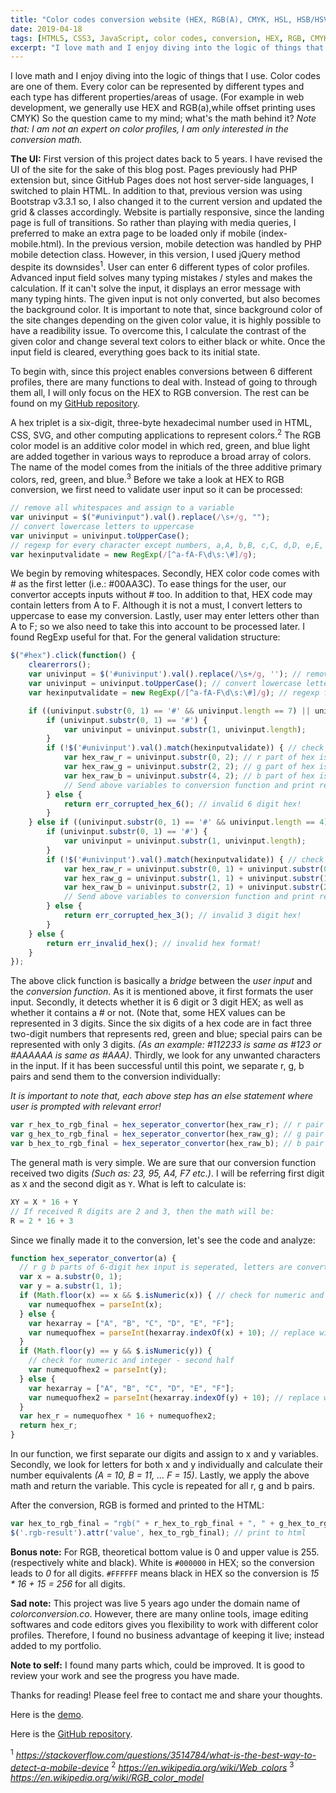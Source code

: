 ```yaml
---
title: "Color codes conversion website (HEX, RGB(A), CMYK, HSL, HSB/HSV)"
date: 2019-04-18
tags: [HTML5, CSS3, JavaScript, color codes, conversion, HEX, RGB, CMYK]
excerpt: "I love math and I enjoy diving into the logic of things that I use. Color codes are one of them. Every color can be represented by different types and each type has different properties/areas of usage."
---
```


I love math and I enjoy diving into the logic of things that I use. Color codes are one of them. Every color can be represented by different types and each type has different properties/areas of usage. (For example in web development, we generally use HEX and RGB(a),while offset printing uses CMYK) So the question came to my mind; what's the math behind it? _Note that: I am not an expert on color profiles, I am only interested in the conversion math._

**The UI:**
First version of this project dates back to 5 years. I have revised the UI of the site for the sake of this blog post. Pages previously had PHP extension but, since GitHub Pages does not host server-side languages, I switched to plain HTML. In addition to that, previous version was using Bootstrap v3.3.1 so, I also changed it to the current version and updated the grid & classes accordingly. Website is partially responsive, since the landing page is full of transitions. So rather than playing with media queries, I preferred to make an extra page to be loaded only if mobile (index-mobile.html). In the previous version, mobile detection was handled by PHP mobile detection class. However, in this version, I used jQuery method despite its downsides<sup>1</sup>. User can enter 6 different types of color profiles. Advanced input field solves many typing mistakes / styles and makes the calculation. If it can't solve the input, it displays an error message with many typing hints. The given input is not only converted, but also becomes the background color. It is important to note that, since background color of the site changes depending on the given color value, it is highly possible to have a readibility issue. To overcome this, I calculate the contrast of the given color and change several text colors to either black or white. Once the input field is cleared, everything goes back to its initial state.

To begin with, since this project enables conversions between 6 different profiles, there are many functions to deal with. Instead of going to through them all, I will only focus on the HEX to RGB conversion. The rest can be found on my [GitHub repository](https://github.com/alitursucular/color-codes-conversion-website-demo).

A hex triplet is a six-digit, three-byte hexadecimal number used in HTML, CSS, SVG, and other computing applications to represent colors.<sup>2</sup> The RGB color model is an additive color model in which red, green, and blue light are added together in various ways to reproduce a broad array of colors. The name of the model comes from the initials of the three additive primary colors, red, green, and blue.<sup>3</sup> Before we take a look at HEX to RGB conversion, we first need to validate user input so it can be processed:

```javascript
// remove all whitespaces and assign to a variable
var univinput = $("#univinput").val().replace(/\s+/g, "");
// convert lowercase letters to uppercase
var univinput = univinput.toUpperCase();
// regexp for every character except numbers, a,A, b,B, c,C, d,D, e,E, f,F and #
var hexinputvalidate = new RegExp(/[^a-fA-F\d\s:\#]/g);
```

We begin by removing whitespaces. Secondly, HEX color code comes with # as the first letter (i.e.: #00AA3C). To ease things for the user, our convertor accepts inputs without # too. In addition to that, HEX code may contain letters from A to F. Although it is not a must, I convert letters to uppercase to ease my conversion. Lastly, user may enter letters other than A to F; so we also need to take this into account to be processed later. I found RegExp useful for that. For the general validation structure:

```javascript
$("#hex").click(function() {
    clearerrors();
    var univinput = $('#univinput').val().replace(/\s+/g, ''); // remove all whitespaces and assign to a variable
    var univinput = univinput.toUpperCase(); // convert lowercase letters to uppercase
    var hexinputvalidate = new RegExp(/[^a-fA-F\d\s:\#]/g); // regexp for every character except numbers, a,A, b,B, c,C, d,D, e,E, f,F and #

    if ((univinput.substr(0, 1) == '#' && univinput.length == 7) || univinput.length == 6) { // 6 digit hex input with # || without #
        if (univinput.substr(0, 1) == '#') {
            var univinput = univinput.substr(1, univinput.length);
        }
        if (!$('#univinput').val().match(hexinputvalidate)) { // check for defined regexp match
            var hex_raw_r = univinput.substr(0, 2); // r part of hex is subtracted
            var hex_raw_g = univinput.substr(2, 2); // g part of hex is subtracted
            var hex_raw_b = univinput.substr(4, 2); // b part of hex is subtracted            
            // Send above variables to conversion function and print results to HTML.
        } else {
            return err_corrupted_hex_6(); // invalid 6 digit hex!
        }
    } else if ((univinput.substr(0, 1) == '#' && univinput.length == 4) || univinput.length == 3) { // 3 digit hex input with # || without #
        if (univinput.substr(0, 1) == '#') {
            var univinput = univinput.substr(1, univinput.length);
        }
        if (!$('#univinput').val().match(hexinputvalidate)) { // check for defined regexp match
            var hex_raw_r = univinput.substr(0, 1) + univinput.substr(0, 1); // r part of 3 digit hex is subtracted and cloned
            var hex_raw_g = univinput.substr(1, 1) + univinput.substr(1, 1); // g part of 3 digit hex is subtracted and cloned
            var hex_raw_b = univinput.substr(2, 1) + univinput.substr(2, 1); // b part of 3 digit hex is subtracted and cloned
            // Send above variables to conversion function and print results to HTML.
        } else {
            return err_corrupted_hex_3(); // invalid 3 digit hex!
        }
    } else {
        return err_invalid_hex(); // invalid hex format!
    }
});
```

The above click function is basically a _bridge_ between the _user input_ and the _conversion function_. As it is mentioned above, it first formats the user input. Secondly, it detects whether it is 6 digit or 3 digit HEX; as well as whether it contains a # or not. (Note that, some HEX values can be represented in 3 digits. Since the six digits of a hex code are in fact three two-digit numbers that represents red, green and blue; special pairs can be represented with only 3 digits. _(As an example: #112233 is same as #123 or #AAAAAA is same as #AAA)_. Thirdly, we look for any unwanted characters in the input. If it has been successful until this point, we separate r, g, b pairs and send them to the conversion individually:

_It is important to note that, each above step has an else statement where user is prompted with relevant error!_

```javascript
var r_hex_to_rgb_final = hex_seperator_convertor(hex_raw_r); // r pair
var g_hex_to_rgb_final = hex_seperator_convertor(hex_raw_g); // g pair
var b_hex_to_rgb_final = hex_seperator_convertor(hex_raw_b); // b pair
```

The general math is very simple. We are sure that our conversion function received two digits _(Such as: 23, 95, A4, F7 etc.)_. I will be referring first digit as `X` and the second digit as `Y`. What is left to calculate is:

```javascript
XY = X * 16 + Y
// If received R digits are 2 and 3, then the math will be:
R = 2 * 16 + 3
```

Since we finally made it to the conversion, let's see the code and analyze:

```javascript
function hex_seperator_convertor(a) {
  // r g b parts of 6-digit hex input is seperated, letters are converted to int and rgb is calculated
  var x = a.substr(0, 1);
  var y = a.substr(1, 1);
  if (Math.floor(x) == x && $.isNumeric(x)) { // check for numeric and integer - first half
    var numequofhex = parseInt(x);
  } else {
    var hexarray = ["A", "B", "C", "D", "E", "F"];
    var numequofhex = parseInt(hexarray.indexOf(x) + 10); // replace with number, add 10 for 10's, convert to int
  }
  if (Math.floor(y) == y && $.isNumeric(y)) {
    // check for numeric and integer - second half
    var numequofhex2 = parseInt(y);
  } else {
    var hexarray = ["A", "B", "C", "D", "E", "F"];
    var numequofhex2 = parseInt(hexarray.indexOf(y) + 10); // replace with number, add 10 for 10's, convert to int
  }
  var hex_r = numequofhex * 16 + numequofhex2;
  return hex_r;
}
```

In our function, we first separate our digits and assign to x and y variables. Secondly, we look for letters for both x and y individually and calculate their number equivalents _(A = 10, B = 11, ... F = 15)_. Lastly, we apply the above math and return the variable. This cycle is repeated for all r, g and b pairs.

After the conversion, RGB is formed and printed to the HTML:

```javascript
var hex_to_rgb_final = "rgb(" + r_hex_to_rgb_final + ", " + g_hex_to_rgb_final + ", " + b_hex_to_rgb_final + ")"; // form rgb
$('.rgb-result').attr('value', hex_to_rgb_final); // print to html
```

**Bonus note:** For RGB, theoretical bottom value is 0 and upper value is 255. (respectively white and black). White is `#000000` in HEX; so the conversion leads to _0_ for all digits. `#FFFFFF` means black in HEX so the conversion is _15 * 16 + 15 = 256_ for all digits.

**Sad note:** This project was live 5 years ago under the domain name of _colorconversion.co_. However, there are many online tools, image editing softwares and code editors gives you flexibility to work with different color profiles. Therefore, I found no business advantage of keeping it live; instead added to my portfolio.

**Note to self:** I found many parts which, could be improved. It is good to review your work and see the progress you have made. 

Thanks for reading! Please feel free to contact me and share your thoughts.

Here is the [demo](https://alitursucular.github.io/color-codes-conversion-website-demo/).

Here is the [GitHub repository](https://github.com/alitursucular/color-codes-conversion-website-demo).

<sup>1</sup> _https://stackoverflow.com/questions/3514784/what-is-the-best-way-to-detect-a-mobile-device_
<sup>2</sup> _https://en.wikipedia.org/wiki/Web_colors_
<sup>3</sup> _https://en.wikipedia.org/wiki/RGB_color_model_

